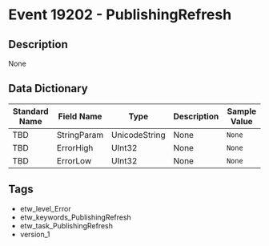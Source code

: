 # Event 19202 - PublishingRefresh

## Description
None

## Data Dictionary
|Standard Name|Field Name|Type|Description|Sample Value|
|---|---|---|---|---|
|TBD|StringParam|UnicodeString|None|`None`|
|TBD|ErrorHigh|UInt32|None|`None`|
|TBD|ErrorLow|UInt32|None|`None`|

## Tags
* etw_level_Error
* etw_keywords_PublishingRefresh
* etw_task_PublishingRefresh
* version_1